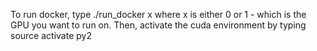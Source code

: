 
To run docker, type ./run_docker x where x is either 0 or 1 - which is the GPU you want to run on.
Then, activate the cuda environment by typing source activate py2

